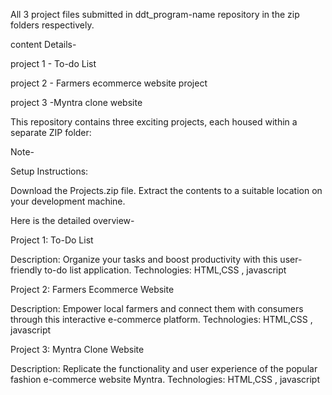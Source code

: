 All 3 project files submitted in ddt_program-name repository in the zip folders respectively.

content Details-

project 1 - To-do List

project 2 - Farmers ecommerce website project

project 3 -Myntra clone website

This repository contains three exciting projects, each housed within a separate ZIP folder:

Note-

Setup Instructions:

Download the Projects.zip file.
Extract the contents to a suitable location on your development machine.

Here is the detailed overview-

Project 1: To-Do List

Description: Organize your tasks and boost productivity with this user-friendly to-do list application.
Technologies: HTML,CSS , javascript

Project 2: Farmers Ecommerce Website

Description: Empower local farmers and connect them with consumers through this interactive e-commerce platform.
Technologies: HTML,CSS , javascript

Project 3: Myntra Clone Website

Description: Replicate the functionality and user experience of the popular fashion e-commerce website Myntra.
Technologies: HTML,CSS , javascript
